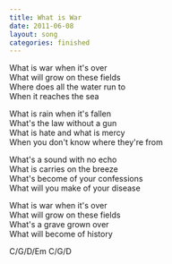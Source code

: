 ```yaml
---
title: What is War
date: 2011-06-08
layout: song
categories: finished
---
```

What is war when it's over  
What will grow on these fields  
Where does all the water run to  
When it reaches the sea

What is rain when it's fallen  
What's the law without a gun  
What is hate and what is mercy  
When you don't know where they're from

What's a sound with no echo  
What is carries on the breeze  
What's become of your confessions  
What will you make of your disease

What is war when it's over  
What will grow on these fields  
What's a grave grown over  
What will become of history

<div class="chords">C/G/D/Em  
C/G/D</div>
